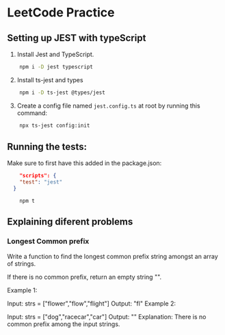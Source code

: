 # LeetCode Practice

## Setting up JEST with typeScript
1. Install Jest and TypeScript.
```bash
    npm i -D jest typescript
```
2. Install ts-jest and types
```bash
    npm i -D ts-jest @types/jest
```
3. Create a config file named `jest.config.ts` at root by running this command:
```bash
    npx ts-jest config:init
```

## Running the tests:
Make sure to first have this added in the package.json:
```json
    "scripts": {
    "test": "jest"
  }
```
```
    npm t
```

## Explaining diferent problems
### Longest Common prefix
Write a function to find the longest common prefix string amongst an array of strings.

If there is no common prefix, return an empty string "".

 

Example 1:

Input: strs = ["flower","flow","flight"]
Output: "fl"
Example 2:

Input: strs = ["dog","racecar","car"]
Output: ""
Explanation: There is no common prefix among the input strings.